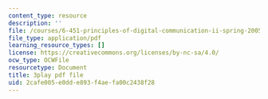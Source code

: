 ```yaml
---
content_type: resource
description: ''
file: /courses/6-451-principles-of-digital-communication-ii-spring-2005/2cafe005e0dde893f4aefa00c2438f28_3eqYo1LCGdw.pdf
file_type: application/pdf
learning_resource_types: []
license: https://creativecommons.org/licenses/by-nc-sa/4.0/
ocw_type: OCWFile
resourcetype: Document
title: 3play pdf file
uid: 2cafe005-e0dd-e893-f4ae-fa00c2438f28
---
```

